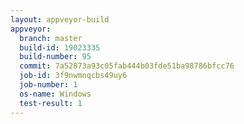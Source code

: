 ```yaml
---
layout: appveyor-build
appveyor:
  branch: master
  build-id: 19023335
  build-number: 95
  commit: 7a52873a93c05fab444b03fde51ba98786bfcc76
  job-id: 3f9nwmnqcbs49uy6
  job-number: 1
  os-name: Windows
  test-result: 1
---
```

